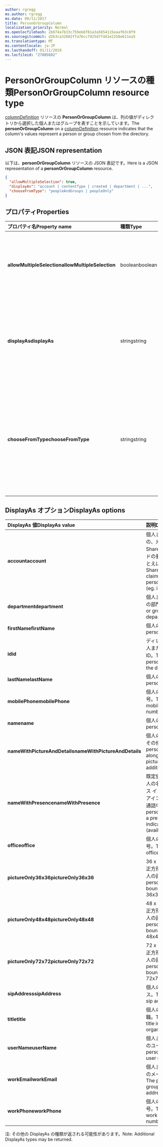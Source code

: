 ```yaml
---
author: rgregg
ms.author: rgregg
ms.date: 09/11/2017
title: PersonOrGroupColumn
localization_priority: Normal
ms.openlocfilehash: 2b874a7b33c759eb8f81a3a5654115eaaf63c8f9
ms.sourcegitcommit: d2b3ca32602ffa76cc7925d7f4d1e2258e611ea5
ms.translationtype: MT
ms.contentlocale: ja-JP
ms.lasthandoff: 01/11/2019
ms.locfileid: "27805692"
---
```

# <a name="personorgroupcolumn-resource-type"></a><span data-ttu-id="14b6b-102">PersonOrGroupColumn リソースの種類</span><span class="sxs-lookup"><span data-stu-id="14b6b-102">PersonOrGroupColumn resource type</span></span>

<span data-ttu-id="14b6b-103">[columnDefinition](columndefinition.md) リソースの **PersonOrGroupColumn** は、列の値がディレクトリから選択した個人またはグループを表すことを示しています。</span><span class="sxs-lookup"><span data-stu-id="14b6b-103">The **personOrGroupColumn** on a [columnDefinition](columndefinition.md) resource indicates that the column's values represent a person or group chosen from the directory.</span></span>

## <a name="json-representation"></a><span data-ttu-id="14b6b-104">JSON 表記</span><span class="sxs-lookup"><span data-stu-id="14b6b-104">JSON representation</span></span>

<span data-ttu-id="14b6b-105">以下は、**personOrGroupColumn** リソースの JSON 表記です。</span><span class="sxs-lookup"><span data-stu-id="14b6b-105">Here is a JSON representation of a **personOrGroupColumn** resource.</span></span>
<!-- { "blockType": "resource", "@type": "microsoft.graph.personOrGroupColumn", "@property.aka": "chooseFromType=format" } -->

```json
{
  "allowMultipleSelection": true,
  "displayAs": "account | contentType | created | department | ...",
  "chooseFromType": "peopleAndGroups | peopleOnly"
}
```

## <a name="properties"></a><span data-ttu-id="14b6b-106">プロパティ</span><span class="sxs-lookup"><span data-stu-id="14b6b-106">Properties</span></span>

| <span data-ttu-id="14b6b-107">プロパティ名</span><span class="sxs-lookup"><span data-stu-id="14b6b-107">Property name</span></span>              | <span data-ttu-id="14b6b-108">種類</span><span class="sxs-lookup"><span data-stu-id="14b6b-108">Type</span></span>    | <span data-ttu-id="14b6b-109">説明</span><span class="sxs-lookup"><span data-stu-id="14b6b-109">Description</span></span>
|:---------------------------|:--------|:--------------------------------------
| <span data-ttu-id="14b6b-110">**allowMultipleSelection**</span><span class="sxs-lookup"><span data-stu-id="14b6b-110">**allowMultipleSelection**</span></span> | <span data-ttu-id="14b6b-111">boolean</span><span class="sxs-lookup"><span data-stu-id="14b6b-111">boolean</span></span> | <span data-ttu-id="14b6b-112">ソースから複数の値を選択できるかどうかを示します。</span><span class="sxs-lookup"><span data-stu-id="14b6b-112">Indicates whether multiple values can be selected from the source.</span></span>
| <span data-ttu-id="14b6b-113">**displayAs**</span><span class="sxs-lookup"><span data-stu-id="14b6b-113">**displayAs**</span></span>              | <span data-ttu-id="14b6b-114">string</span><span class="sxs-lookup"><span data-stu-id="14b6b-114">string</span></span>  | <span data-ttu-id="14b6b-115">選択された個人またはグループについての情報を表示する方法。</span><span class="sxs-lookup"><span data-stu-id="14b6b-115">How to display the information about the person or group chosen.</span></span> <span data-ttu-id="14b6b-116">以下を参照してください。</span><span class="sxs-lookup"><span data-stu-id="14b6b-116">See below.</span></span>
| <span data-ttu-id="14b6b-117">**chooseFromType**</span><span class="sxs-lookup"><span data-stu-id="14b6b-117">**chooseFromType**</span></span>         | <span data-ttu-id="14b6b-118">string</span><span class="sxs-lookup"><span data-stu-id="14b6b-118">string</span></span>  | <span data-ttu-id="14b6b-119">個人のみ選択、または個人とグループの選択が可能かどうか。</span><span class="sxs-lookup"><span data-stu-id="14b6b-119">Whether to allow selection of people only, or people and groups.</span></span> <span data-ttu-id="14b6b-120">`peopleAndGroups` または `peopleOnly` のいずれかでなければなりません。</span><span class="sxs-lookup"><span data-stu-id="14b6b-120">Must be one of `peopleAndGroups` or `peopleOnly`.</span></span>

## <a name="displayas-options"></a><span data-ttu-id="14b6b-121">DisplayAs オプション</span><span class="sxs-lookup"><span data-stu-id="14b6b-121">DisplayAs options</span></span>

| <span data-ttu-id="14b6b-122">DisplayAs 値</span><span class="sxs-lookup"><span data-stu-id="14b6b-122">DisplayAs value</span></span>               | <span data-ttu-id="14b6b-123">説明</span><span class="sxs-lookup"><span data-stu-id="14b6b-123">Description</span></span>
|:------------------------------|:-----------------------
| <span data-ttu-id="14b6b-124">**account**</span><span class="sxs-lookup"><span data-stu-id="14b6b-124">**account**</span></span>                   | <span data-ttu-id="14b6b-125">個人またはグループの、未加工の SharePoint エンコードの要求文字列 (たとえば </span><span class="sxs-lookup"><span data-stu-id="14b6b-125">The raw SharePoint encoded claim string for the person or group (eg.</span></span> <span data-ttu-id="14b6b-126">i:0#.f</span><span class="sxs-lookup"><span data-stu-id="14b6b-126">i:0#.f</span></span>|<span data-ttu-id="14b6b-127">membership</span><span class="sxs-lookup"><span data-stu-id="14b6b-127">membership</span></span>|<span data-ttu-id="14b6b-128">jane@contoso.com)。</span><span class="sxs-lookup"><span data-stu-id="14b6b-128">jane@contoso.com).</span></span>
| <span data-ttu-id="14b6b-129">**department**</span><span class="sxs-lookup"><span data-stu-id="14b6b-129">**department**</span></span>                | <span data-ttu-id="14b6b-130">個人またはグループの部門。</span><span class="sxs-lookup"><span data-stu-id="14b6b-130">The person or group's department.</span></span>
| <span data-ttu-id="14b6b-131">**firstName**</span><span class="sxs-lookup"><span data-stu-id="14b6b-131">**firstName**</span></span>                 | <span data-ttu-id="14b6b-132">個人の名。</span><span class="sxs-lookup"><span data-stu-id="14b6b-132">The person's first name.</span></span>
| <span data-ttu-id="14b6b-133">**id**</span><span class="sxs-lookup"><span data-stu-id="14b6b-133">**id**</span></span>                        | <span data-ttu-id="14b6b-134">ディレクトリ内の個人またはグループの ID。</span><span class="sxs-lookup"><span data-stu-id="14b6b-134">The id of the person or group in the directory.</span></span>
| <span data-ttu-id="14b6b-135">**lastName**</span><span class="sxs-lookup"><span data-stu-id="14b6b-135">**lastName**</span></span>                  | <span data-ttu-id="14b6b-136">個人の姓。</span><span class="sxs-lookup"><span data-stu-id="14b6b-136">The person's last name.</span></span>
| <span data-ttu-id="14b6b-137">**mobilePhone**</span><span class="sxs-lookup"><span data-stu-id="14b6b-137">**mobilePhone**</span></span>               | <span data-ttu-id="14b6b-138">個人の携帯電話番号。</span><span class="sxs-lookup"><span data-stu-id="14b6b-138">The person's mobile phone number.</span></span>
| <span data-ttu-id="14b6b-139">**name**</span><span class="sxs-lookup"><span data-stu-id="14b6b-139">**name**</span></span>                      | <span data-ttu-id="14b6b-140">個人の名前。</span><span class="sxs-lookup"><span data-stu-id="14b6b-140">The person's name.</span></span>
| <span data-ttu-id="14b6b-141">**nameWithPictureAndDetails**</span><span class="sxs-lookup"><span data-stu-id="14b6b-141">**nameWithPictureAndDetails**</span></span> | <span data-ttu-id="14b6b-142">個人の名前、画像、その他の詳細。</span><span class="sxs-lookup"><span data-stu-id="14b6b-142">The person's name along with their picture and additional details.</span></span>
| <span data-ttu-id="14b6b-143">**nameWithPresence**</span><span class="sxs-lookup"><span data-stu-id="14b6b-143">**nameWithPresence**</span></span>          | <span data-ttu-id="14b6b-144">既定値。</span><span class="sxs-lookup"><span data-stu-id="14b6b-144">Default.</span></span> <span data-ttu-id="14b6b-145">個人の名前とプレゼンス インジケーターのアイコン (連絡可能/通話中/その他)</span><span class="sxs-lookup"><span data-stu-id="14b6b-145">The person's name with a presence indicator icon (available/busy/etc.)</span></span>
| <span data-ttu-id="14b6b-146">**office**</span><span class="sxs-lookup"><span data-stu-id="14b6b-146">**office**</span></span>                    | <span data-ttu-id="14b6b-147">個人の会社の電話番号。</span><span class="sxs-lookup"><span data-stu-id="14b6b-147">The person's office number.</span></span>
| <span data-ttu-id="14b6b-148">**pictureOnly36x36**</span><span class="sxs-lookup"><span data-stu-id="14b6b-148">**pictureOnly36x36**</span></span>          | <span data-ttu-id="14b6b-149">36 x 36 ピクセルの正方形で囲まれた個人の画像。</span><span class="sxs-lookup"><span data-stu-id="14b6b-149">The person's picture, bounded by a 36x36 px square.</span></span>
| <span data-ttu-id="14b6b-150">**pictureOnly48x48**</span><span class="sxs-lookup"><span data-stu-id="14b6b-150">**pictureOnly48x48**</span></span>          | <span data-ttu-id="14b6b-151">48 x 48 ピクセルの正方形で囲まれた個人の画像。</span><span class="sxs-lookup"><span data-stu-id="14b6b-151">The person's picture, bounded by a 48x48 px square.</span></span>
| <span data-ttu-id="14b6b-152">**pictureOnly72x72**</span><span class="sxs-lookup"><span data-stu-id="14b6b-152">**pictureOnly72x72**</span></span>          | <span data-ttu-id="14b6b-153">72 x 72 ピクセルの正方形で囲まれた個人の画像。</span><span class="sxs-lookup"><span data-stu-id="14b6b-153">The person's picture, bounded by a 72x72 px square.</span></span>
| <span data-ttu-id="14b6b-154">**sipAddress**</span><span class="sxs-lookup"><span data-stu-id="14b6b-154">**sipAddress**</span></span>                | <span data-ttu-id="14b6b-155">個人の SIP アドレス。</span><span class="sxs-lookup"><span data-stu-id="14b6b-155">The person's sip address.</span></span>
| <span data-ttu-id="14b6b-156">**title**</span><span class="sxs-lookup"><span data-stu-id="14b6b-156">**title**</span></span>                     | <span data-ttu-id="14b6b-157">個人の組織内での役職。</span><span class="sxs-lookup"><span data-stu-id="14b6b-157">The person's title in the organization.</span></span>
| <span data-ttu-id="14b6b-158">**userName**</span><span class="sxs-lookup"><span data-stu-id="14b6b-158">**userName**</span></span>                  | <span data-ttu-id="14b6b-159">個人またはグループのユーザー名。</span><span class="sxs-lookup"><span data-stu-id="14b6b-159">The person or group's user name.</span></span>
| <span data-ttu-id="14b6b-160">**workEmail**</span><span class="sxs-lookup"><span data-stu-id="14b6b-160">**workEmail**</span></span>                 | <span data-ttu-id="14b6b-161">個人またはグループのメール アドレス。</span><span class="sxs-lookup"><span data-stu-id="14b6b-161">The person or group's email address.</span></span>
| <span data-ttu-id="14b6b-162">**workPhone**</span><span class="sxs-lookup"><span data-stu-id="14b6b-162">**workPhone**</span></span>                 | <span data-ttu-id="14b6b-163">個人の勤務先電話番号。</span><span class="sxs-lookup"><span data-stu-id="14b6b-163">The person's work phone number.</span></span>

<span data-ttu-id="14b6b-164">注: その他の DisplayAs の種類が返される可能性があります。</span><span class="sxs-lookup"><span data-stu-id="14b6b-164">Note: Additional DisplayAs types may be returned.</span></span>

<!-- {
  "type": "#page.annotation",
  "description": "",
  "keywords": "",
  "section": "documentation",
  "suppressions": [
    "Warning: /api-reference/v1.0/resources/personorgroupcolumn.md:
      Found potential enums in resource example that weren't defined in a table:(peopleAndGroups,peopleOnly) are in resource, but () are in table",
    "Warning: /api-reference/v1.0/resources/personorgroupcolumn.md:
      Found potential enums in resource example that weren't defined in a table:(account,contentType,created,department,...) are in resource, but () are in table"
  ],
  "tocPath": "Resources/PersonOrGroupColumn"
} -->
